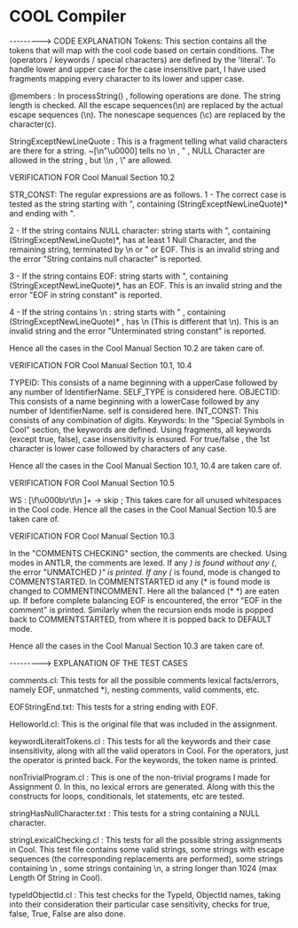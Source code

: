 # COOL Compiler #

--------->  CODE EXPLANATION
Tokens: This section contains all the tokens that will map with the cool code based on certain conditions. The (operators / keywords / special characters) are defined by the 'literal'. To handle lower and upper case for the case insensitive part, I have used fragments mapping every character to its lower and upper case.

@members : In processString() , following operations are done. The string length is checked. All the escape sequences(\\n) are replaced by the actual escape sequences (\n). The nonescape sequences (\c) are replaced by the character(c).


StringExceptNewLineQuote : This is a fragment telling what valid characters are there for a string. ~[\n"\u0000] tells no \n , " , NULL Character are allowed in the string , but \\\n , \\\" are allowed.


VERIFICATION FOR Cool Manual Section 10.2

STR_CONST: The regular expressions are as follows. 
1 - The correct case is tested as the string starting with ",  containing (StringExceptNewLineQuote)* and ending with ".

2 - If the string contains NULL character: string starts with ", containing (StringExceptNewLineQuote)*, has at least 1 Null Character, and the remaining string, terminated by \n or " or EOF.
This is an invalid string and the error "String contains null character" is reported.

3 - If the string contains EOF: string starts with ", containing (StringExceptNewLineQuote)*, has an EOF.
This is an invalid string and the error "EOF in string constant" is reported.

4 - If the string contains \n : string starts with " , containing (StringExceptNewLineQuote)* , has \n (This is different that \\n).
This is an invalid string and the error "Unterminated string constant" is reported.

Hence all the cases in the Cool Manual Section 10.2 are taken care of.



VERIFICATION FOR Cool Manual Section 10.1, 10.4

TYPEID: This consists of a name beginning with a upperCase followed by any number of IdentifierName. SELF_TYPE is considered here.
OBJECTID: This consists of a name beginning with a lowerCase followed by any number of IdentifierName. self is considered here.
INT_CONST: This consists of any combination of digits.
Keywords: In the "Special Symbols in Cool" section, the keywords are defined. Using fragments, all keywords (except true, false), case insensitivity is ensured.
For true/false , the 1st character is lower case followed by characters of any case.

Hence all the cases in the Cool Manual Section 10.1, 10.4 are taken care of.


VERIFICATION FOR Cool Manual Section 10.5

WS : [\f\u000b\r\t\n ]+ -> skip ;
This takes care for all unused whitespaces in the Cool code.
Hence all the cases in the Cool Manual Section 10.5 are taken care of.


VERIFICATION FOR Cool Manual Section 10.3

In the "COMMENTS  CHECKING" section, the comments are checked. Using modes in ANTLR, the comments are lexed.
If any *) is found without any (*, the error "UNMATCHED *)" is printed.
If any (* is found, mode is changed to COMMENTSTARTED.
In COMMENTSTARTED id any (* is found mode is changed to COMMENTINCOMMENT.
Here all the balanced (* *) are eaten up. If before complete balancing EOF is encountered, the error "EOF in the comment" is printed.
Similarly when the recursion ends mode is popped back to COMMENTSTARTED, from where it is popped back to DEFAULT mode.

Hence all the cases in the Cool Manual Section 10.3 are taken care of.



 
--------->  EXPLANATION OF THE TEST CASES

comments.cl: This tests for all the possible comments lexical facts/errors, namely EOF, unmatched *), nesting comments, valid comments, etc.

EOFStringEnd.txt: This tests for a string ending with EOF.

Helloworld.cl: This is the original file that was included in the assignment.

keywordLiteraltTokens.cl : This tests for all the keywords and their case insensitivity, along with all the valid operators in Cool. For the operators, just the operator is printed back. For the keywords, the token name is printed.

nonTrivialProgram.cl : This is one of the non-trivial programs I made for Assignment 0. In this, no lexical errors are generated. Along with this the constructs for loops, conditionals, let statements, etc are tested.

stringHasNullCharacter.txt : This tests for a string containing a NULL character.

stringLexicalChecking.cl : This tests for all the possible string assignments in Cool. This test file contains some valid strings, some strings with escape sequences (the corresponding replacements are performed), some strings containing \n , some strings containing \\n,  a string longer than 1024 (max Length Of String in Cool).

typeIdObjectId.cl : This test checks for the TypeId, ObjectId names, taking into their consideration their particular case sensitivity, checks for true, false, True, False are also done.


